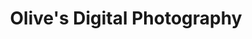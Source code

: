---
title: "Olive's Digital Photography"
url: /los-banos/olives-digital-photography/
shop: photo
---